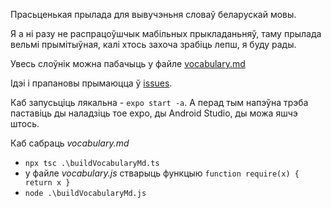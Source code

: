 Прасьценькая прылада для вывучэньня словаў беларускай мовы.

Я а ні разу не распрацоўшчык мабільных прыкладаньняў, таму прылада вельмі прымітыўная, калі хтось захоча зрабіць лепш, я буду рады.

Увесь слоўнік можна пабачыць у файле [vocabulary.md](vocabulary.md)

Ідэі і прапановы прымаюцца ў [issues](https://github.com/alpha-mouse/sloucy/issues).

Каб запусьціць лякальна - `expo start -a`. А перад тым напэўна трэба паставіць ды наладзіць тое expo, ды Android Studio, ды можа яшчэ штось.

Каб сабраць _vocabulary.md_
 * `npx tsc .\buildVocabularyMd.ts`
 * у файле _vocabulary.js_ стварыць функцыю `function require(x) { return x }`
 * `node .\buildVocabularyMd.js`
